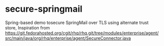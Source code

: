 # secure-springmail
Spring-based demo tosecure SpringMail over TLS using alternate trust store, Inspiration from https://git.fedorahosted.org/cgit/rhq/rhq.git/tree/modules/enterprise/agent/src/main/java/org/rhq/enterprise/agent/SecureConnector.java
